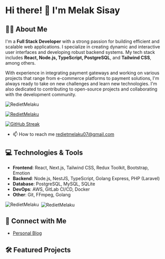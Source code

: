 # Hi there! 👋 I'm Melak Sisay

## 👨‍💻 About Me
I'm a **Full Stack Developer** with a strong passion for building efficient and scalable web applications. I specialize in creating dynamic and interactive user interfaces and developing robust backend systems. My tech stack includes **React, Node.js, TypeScript, PostgreSQL**, and **Tailwind CSS**, among others. 

With experience in integrating payment gateways and working on various projects that range from e-commerce platforms to payment solutions, I'm always ready to take on new challenges and learn new technologies. I'm also dedicated to contributing to open-source projects and collaborating with the development community.

<p align="left"> <img src="https://komarev.com/ghpvc/?username=RedietMelaku&label=Profile%20views&color=0e75b6&style=flat" alt="RedietMelaku" /> </p>

<p align="left"> <a href="https://github.com/ryo-ma/github-profile-trophy"><img src="https://github-profile-trophy.vercel.app/?username=RedietMelaku" alt="RedietMelaku" /></a> </p>
<a href="https://git.io/streak-stats"><img src="https://github-readme-streak-stats.herokuapp.com?user=RedietMelaku" alt="GitHub Streak" /></a>


- 📫 How to reach me redietmelaku07@gmail.com
  
  
## 💻 Technologies & Tools
- **Frontend**: React, Next.js, Tailwind CSS, Redux Toolkit, Bootstrap, Emotion
- **Backend**: Node.js, NestJS, TypeScript, Golang Express, PHP (Laravel)
- **Database**: PostgreSQL, MySQL, SQLite
- **DevOps**: AWS, GitLab CI/CD, Docker
- **Other**: Git, FFmpeg, Golang


<p><img align="left" src="https://github-readme-stats.vercel.app/api/top-langs?username=RedietMelaku&show_icons=true&locale=en&layout=compact" alt="RedietMelaku" /></p>

<p>&nbsp;<img align="center" src="https://github-readme-stats.vercel.app/api?username=RedietMelaku&show_icons=true&locale=en" alt="RedietMelaku" /></p>


## 🔗 Connect with Me
- [Personal Blog](https://example.com)

## 🛠️ Featured Projects

<!--
**mel-ak/mel-ak** is a ✨ _special_ ✨ repository because its `README.md` (this file) appears on your GitHub profile.

Here are some ideas to get you started:

- 🔭 I’m currently working on ...
- 🌱 I’m currently learning ...
- 👯 I’m looking to collaborate on ...
- 🤔 I’m looking for help with ...
- 💬 Ask me about ...
- 📫 How to reach me: ...
- 😄 Pronouns: ...
- ⚡ Fun fact: ...
-->
